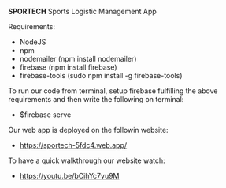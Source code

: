 **SPORTECH**
Sports Logistic Management App

Requirements:

* NodeJS
* npm
* nodemailer (npm install nodemailer)
* firebase (npm install firebase)
* firebase-tools (sudo npm install -g firebase-tools)

To run our code from terminal, setup firebase fulfilling the above requirements and then write the following on terminal:
* $firebase serve

Our web app is deployed on the followin website:
* https://sportech-5fdc4.web.app/

To have a quick walkthrough our website watch:
* https://youtu.be/bCihYc7vu9M

